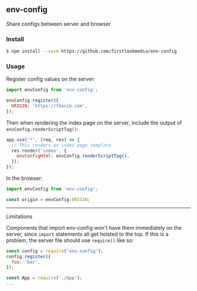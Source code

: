 env-config
---

Share configs between server and browser

### Install

```bash
$ npm install --save https://github.com/firstlookmedia/env-config
```

### Usage

Register config values on the server:

```javascript
import envConfig from 'env-config';

envConfig.register({
  ORIGIN: 'https://thenib.com',
});
```

Then when rendering the index page on the server, include the output of `envConfig.renderScriptTag()`:

```javascript
app.use('*', (req, res) => {
  // This renders an index page template
  res.render('index', {
    envConfigHtml: envConfig.renderScriptTag(),
  });
});

```

In the browser:

```javascript
import envConfig from 'env-config';

const origin = envConfig.ORIGIN;
```

---

Limitations

Components that import env-config won't have them immediately on the server,
since `import` statements all get hoisted to the top. If this is a problem,
the server file should use `require()` like so:

``` javascript
const config = require('env-config');
config.register({
  foo: 'bar',
});

const App = require('./App');
...
```
